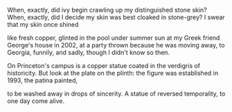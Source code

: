 When, exactly, did ivy begin crawling
up my distinguished stone skin? When, exactly,
did I decide my skin was best cloaked
in stone-grey? I swear that my skin once shined

like fresh copper, glinted in the pool under summer sun
at my Greek friend George's house in 2002, at a party thrown
because he was moving away, to Georgia, funnily,
and sadly, though I didn't know so then.

On Princeton's campus is a copper statue
coated in the verdigris of historicity.
But look at the plate on the plinth: the figure
was established in 1993, the patina painted,

to be washed away in drops of sincerity. A statue
of reversed temporality, to one day come alive.
